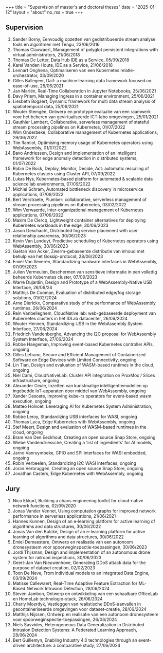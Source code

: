+++
title = "Supervision of master's and doctoral theses"
date = "2025-01-12"
layout = "about"
no_rss = true
+++

## Supervision

1. Sander Borny, Eenvoudig opzetten van gedistribueerde stream analyse tools en algoritmen met Tengu, 23/06/2016
1. Thomas Clauwaert, Management of polyglot persistent integrations with virtual administrators, 21/06/2018
1. Thomas De Letter, Data Hub IDE as a Service, 05/09/2018
1. Karel Vanden Houte, IDE as a Service, 21/06/2018
1. Lennart Onghena, Optimaliseren van een Kubernetes relatie-orchestrator, 03/09/2020
1. Gilles Ballegeer, Daif: a machine learning data framework focused on ease-of-use, 25/06/2021
1. Jan Mariën, Real-Time Collaboration in Jupyter Notebooks, 25/06/2021
1. Davy Priem, Managing Ingress in a container environment, 25/06/2021
1. Liesbeth Bogaert, Dynamic framework for multi data stream analysis of spatiotemporal data, 25/06/2021
1. Wouter Stemgée, Ontwerp en prototype evaluatie van een raamwerk voor het beheren van gevirtualiseerde ICT-labo omgevingen, 25/01/2021
1. Gauthier Lambert, Collaborative, serverless management of stateful stream processing pipelines on Kubernetes, 01/07/2022
1. Wim Onderbeke, Collaborative management of Kubernetes applications, 29/06/2022
1. Tim Ramlot, Optimising memory usage of Kubernetes operators using WebAssembly, 01/07/2022
1. Bavo Andriessen, Design and implementation of an intelligent framework for edge anomaly detection in distributed systems, 01/07/2022
1. Robin De Bock, Deploy, Monitor, Decide, Act: automatic rescaling of Kubernetes clusters using Cluster API, 07/09/2022
1. Lukas Nys, Kubernetes-based platform for automated & scalable data science lab environments, 07/09/2022
1. Michiel Schram, Automated bottleneck discovery in microservice applications, 07/09/2022
1. Bert Verstraete, Plumber: collaborative, serverless management of stream processing pipelines on Kubernetes, 03/02/2022
1. Wim Verwaerde, Inter-organizational management of Kubernetes applications, 07/09/2022
1. Maxim De Clercq, Lightweight container alternatives for deploying Kubernetes workloads in the edge, 30/06/2023
1. Jason Deschacht, Distributed fog service placement with user relationship awareness, 30/06/2023
1. Kevin Van Landuyt, Predictive scheduling of Kubernetes operators using WebAssembly, 30/06/2023
1. Gaétan Van Acker, Zwerm-gebaseerde distributie van inhoud met behulp van het Gossip-protocol, 28/06/2023
1. Emiel Van Severen, Standardizing hardware interfaces in WebAssembly, 07/09/2023
1. Julien Vermeulen, Beschermen van sensitieve informatie in een volledig beheerde Kubernetes cluster, 07/09/2023
1. Warre Dujardin, Design and Prototype of a WebAssembly-Native USB Interface, 26/06/24
1. Matthijs De Cooman, Evaluation of distributed edge/fog storage solutions, 01/02/2024
1. Arne Dierickx, Comparative study of the performance of WebAssembly runtimes, 26/06/2024
1. Rein Vanbelleghem, CloudNative lab: web-gebaseerde deployment van Kubernetes clusters in het IDLab datacenter, 26/06/2024
1. Wouter Hennen, Standardizing USB in the WebAssembly System Interface, 27/06/2024
1. Friedrich Vandenberghe, Advancing the I2C proposal for WebAssembly System Interface, 27/06/2024
1. Robbe Haegeman, Improving event-based Kubernetes controller APIs, ongoing
1. Gilles Lefranc, Secure and Efficient Management of Containerized Software on Edge Devices with Limited Connectivity, ongoing
1. Lin Tian, Design and evaluation of WASM-based runtimes in the cloud, ongoing
1. Niel Cami, CloudNativeLab: Cluster API integration on ProxMox / Slices infrastructure, ongoing
1. Alexander Ceule, Inzetten van kunstmatige intelligentiemodellen op ingebedde IoT-apparaten door middel van WebAssembly, ongoing
1. Xander Desoete, Improving kube-rs operators for event-based wasm execution, ongoing
1. Matteo Holvoet, Leveraging AI for Kubernetes System Administration, ongoing
1. Robbe Leroy, Standardizing USB interfaces for WASI, ongoing
1. Thomas Luca, Edge Kubernetes with WebAssembly, ongoing
1. Stef Meert, Design and evaluation of WASM-based runtimes in the cloud, ongoing
1. Bram Van Den Eeckhout, Creating an open source Snap Store, ongoing
1. Wiebe Vandendriessche, Creating a 'list of ingredients' for AI models, ongoing
1. Jarno Vanruymbeke, GPIO and SPI interfaces for WASI embedded, ongoing
1. Robin Verbeelen, Standardizing I2C WASI interfaces, ongoing
1. Joran Verbruggen, Creating an open source Snap Store, ongoing
1. Jonathan Casters, Edge Kubernetes with WebAssembly, ongoing

## Jury

1. Nico Ekkart, Building a chaos engineering toolkit for cloud-native network functions, 02/09/2020
1. Jonas Vander Vennet, Using computation graphs for improved network performance in serverless applications, 21/06/2021
1. Hannes Kunnen, Design of an e-learning platform for active learning of algorithms and data structures, 30/06/2022
1. Jonas Van den Bulcke, Design of an e-learning platform for active learning of algorithms and data structures, 30/06/2022
1. Emiel Demeestere, Ontwerp en realisatie van een autonoom dronesysteem voor spoorweginspectie-toepassingen, 30/06/2023
1. Jordi Thijsman, Design and implementation of an autonomous drone system for railroad inspections, 30/06/2023
1. Geert-Jan Van Nieuwenhove, Generating DDoS attack data for the purpose of dataset creation, 02/02/2023
1. Toon De Neve, From individual models to an integrated Data Engine, 03/09/2024
1. Matisse Callewaert, Real-Time Adaptive Feature Extraction for ML-Based Network Intrusion Detection, 28/06/2024
1. Steven Jambon, Ontwerp en ontwikkeling van een schaalbare OfficeLab en HomeLab technologie-stack, 26/06/2024
1. Charly Moerdyk, Vastleggen van realistische DDoS-aanvallen in gecontaineriseerde omgevingen voor dataset-creatie, 28/06/2024
1. Matthijs Nijssen, Ontwerp en realisatie van een autonoom dronesysteem voor spoorweginspectie-toepassingen, 26/06/2024
1. Niels Savvides, Heterogeneous Data Generalization in Distributed Intrusion Detection Systems: A Federated Learning Approach, 28/06/2024
1. Bert Guillemyn, Enabling Industry 4.0 technologies through an event-driven architecture: a comparative study, 27/06/2024
